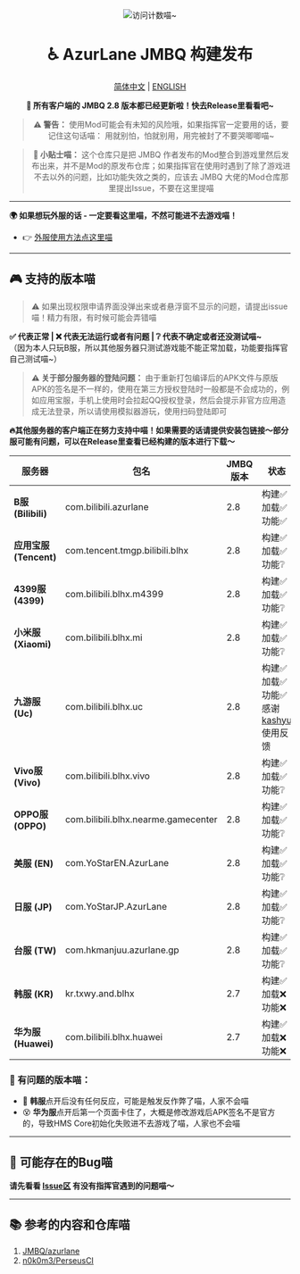 <div align="center">
    <img src="https://count.getloli.com/@azurlanejmbq?name=azurlanejmbq&theme=moebooru&padding=7&offset=0&align=top&scale=1&pixelated=1&darkmode=auto" alt="访问计数喵~" />
</div>

<center>

# ♿ AzurLane JMBQ 构建发布

[简体中文](https://github.com/XiYueHura/Azurlane-Build/blob/main/README.md) | [ENGLISH](https://github.com/XiYueHura/Azurlane-Build/blob/main/README_en.md)

**🎉 所有客户端的 JMBQ 2.8 版本都已经更新啦！快去Release里看看吧~**

> **⚠️ 警告：**
使用Mod可能会有未知的风险哦，如果指挥官一定要用的话，要记住这句话喵：
用就别怕，怕就别用，用完被封了不要哭唧唧喵~

> **📝 小贴士喵：** 
这个仓库只是把 JMBQ 作者发布的Mod整合到游戏里然后发布出来，并不是Mod的原发布仓库；如果指挥官在使用时遇到了除了游戏进不去以外的问题，比如功能失效之类的，应该去 JMBQ 大佬的Mod仓库那里提出Issue，不要在这里提喵

---

</center>

**🌍 如果想玩外服的话 - 一定要看这里喵，不然可能进不去游戏喵！**

 - 👉 [外服使用方法点这里喵](https://github.com/XiYueHura/Azurlane-Build/blob/main/Global.md)

---

## 🎮 支持的版本喵

> ⚠️ 如果出现权限申请界面没弹出来或者悬浮窗不显示的问题，请提出issue喵！精力有限，有时候可能会弄错喵

**✅ 代表正常 | ❌ 代表无法运行或者有问题 | ❔ 代表不确定或者还没测试喵~**  
（因为本人只玩B服，所以其他服务器只测试游戏能不能正常加载，功能要指挥官自己测试喵~）

> **⚠️ 关于部分服务器的登陆问题：**
由于重新打包编译后的APK文件与原版APK的签名是不一样的，使用在第三方授权登陆时一般都是不会成功的，例如应用宝服，手机上使用时会拉起QQ授权登录，然后会提示非官方应用造成无法登录，所以请使用模拟器游玩，使用扫码登陆即可

**🔥其他服务器的客户端正在努力支持中喵！如果需要的话请提供安装包链接～部分服可能有问题，可以在Release里查看已经构建的版本进行下载～**

| 服务器            | 包名                          | JMBQ版本 | 状态                      |
|-------------------|-------------------------------|----------|---------------------------|
| **B服 (Bilibili)** | com.bilibili.azurlane         | 2.8      | 构建✅ <br>加载✅ <br>功能✅ |
| **应用宝服 (Tencent)** | com.tencent.tmgp.bilibili.blhx | 2.8      | 构建✅ <br>加载✅ <br>功能❔ |
| **4399服 (4399)** | com.bilibili.blhx.m4399       | 2.8      | 构建✅ <br>加载✅ <br>功能❔ |
| **小米服 (Xiaomi)** | com.bilibili.blhx.mi          | 2.8      | 构建✅ <br>加载✅ <br>功能❔ |
| **九游服 (Uc)**   | com.bilibili.blhx.uc          | 2.8      | 构建✅ <br>加载✅ <br>功能✅ <br>感谢 [kashyu](https://github.com/kashyu) 使用反馈 |
| **Vivo服 (Vivo)**   | com.bilibili.blhx.vivo        | 2.8      | 构建✅ <br>加载✅ <br>功能❔ |
| **OPPO服 (OPPO)**   | com.bilibili.blhx.nearme.gamecenter        | 2.8      | 构建✅ <br>加载✅ <br>功能❔ |
| **美服 (EN)**     | com.YoStarEN.AzurLane        | 2.8      | 构建✅ <br>加载✅ <br>功能❔ |
| **日服 (JP)**     | com.YoStarJP.AzurLane        | 2.8      | 构建✅ <br>加载✅ <br>功能❔ |
| **台服 (TW)**     | com.hkmanjuu.azurlane.gp     | 2.8      | 构建✅ <br>加载✅ <br>功能❔ |
| **韩服 (KR)**     | kr.txwy.and.blhx             | 2.7      | 构建✅ <br>加载❌ <br>功能❌ |
| **华为服 (Huawei)** | com.bilibili.blhx.huawei     | 2.7      | 构建✅ <br>加载❌ <br>功能❌ |

### 🚧 有问题的版本喵：
- 🫠 **韩服**点开后没有任何反应，可能是触发反作弊了喵，人家不会喵
- 😵 **华为服**点开后第一个页面卡住了，大概是修改游戏后APK签名不是官方的，导致HMS Core初始化失败进不去游戏了喵，人家也不会喵

---

## 🐛 可能存在的Bug喵

**请先看看 [Issue区](https://github.com/JMBQ/azurlane/issues) 有没有指挥官遇到的问题喵～**

---

## 📚 参考的内容和仓库喵
1. [JMBQ/azurlane](https://github.com/JMBQ/azurlane)  
2. [n0k0m3/PerseusCI](https://github.com/n0k0m3/PerseusCI)